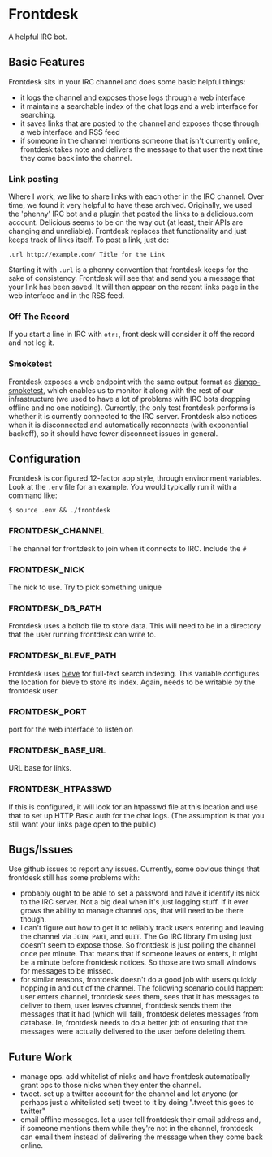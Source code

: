 # Frontdesk

A helpful IRC bot.

## Basic Features

Frontdesk sits in your IRC channel and does some basic helpful things:

* it logs the channel and exposes those logs through a web interface
* it maintains a searchable index of the chat logs and a web interface
  for searching.
* it saves links that are posted to the channel and exposes those
  through a web interface and RSS feed
* if someone in the channel mentions someone that isn't currently
  online, frontdesk takes note and delivers the message to that user
  the next time they come back into the channel.

### Link posting

Where I work, we like to share links with each other in the IRC
channel. Over time, we found it very helpful to have these
archived. Originally, we used the 'phenny' IRC bot and a plugin that
posted the links to a delicious.com account. Delicious seems to be on
the way out (at least, their APIs are changing and
unreliable). Frontdesk replaces that functionality and just keeps
track of links itself. To post a link, just do:

    .url http://example.com/ Title for the Link

Starting it with `.url` is a phenny convention that frontdesk keeps
for the sake of consistency. Frontdesk will see that and send you a
message that your link has been saved. It will then appear on the
recent links page in the web interface and in the RSS feed.

### Off The Record

If you start a line in IRC with `otr:`, front desk will consider it
off the record and not log it.

### Smoketest

Frontdesk exposes a web endpoint with the same output format as
[django-smoketest](https://github.com/ccnmtl/django-smoketest), which
enables us to monitor it along with the rest of our infrastructure (we
used to have a lot of problems with IRC bots dropping offline and no
one noticing). Currently, the only test frontdesk performs is whether
it is currently connected to the IRC server. Frontdesk also notices
when it is disconnected and automatically reconnects (with exponential
backoff), so it should have fewer disconnect issues in general.

## Configuration

Frontdesk is configured 12-factor app style, through environment
variables. Look at the `.env` file for an example. You would typically
run it with a command like:

    $ source .env && ./frontdesk

### FRONTDESK_CHANNEL

The channel for frontdesk to join when it connects to IRC. Include the
`#`

### FRONTDESK_NICK

The nick to use. Try to pick something unique

### FRONTDESK_DB_PATH

Frontdesk uses a boltdb file to store data. This will need to be in a
directory that the user running frontdesk can write to.

### FRONTDESK_BLEVE_PATH

Frontdesk uses [bleve](http://www.blevesearch.com/) for full-text
search indexing. This variable configures the location for bleve to
store its index. Again, needs to be writable by the frontdesk user.

### FRONTDESK_PORT

port for the web interface to listen on

### FRONTDESK_BASE_URL

URL base for links.

### FRONTDESK_HTPASSWD

If this is configured, it will look for an htpasswd file at this
location and use that to set up HTTP Basic auth for the chat
logs. (The assumption is that you still want your links page open to
the public)

## Bugs/Issues

Use github issues to report any issues. Currently, some obvious things
that frontdesk still has some problems with:

* probably ought to be able to set a password and have it identify its
  nick to the IRC server. Not a big deal when it's just logging
  stuff. If it ever grows the ability to manage channel ops, that will
	need to be there though.
* I can't figure out how to get it to reliably track users entering
  and leaving the channel via `JOIN`, `PART`, and `QUIT`. The Go IRC
  library I'm using just doesn't seem to expose those. So frontdesk is
  just polling the channel once per minute. That means that if someone
  leaves or enters, it might be a minute before frontdesk notices. So
  those are two small windows for messages to be missed.
* for similar reasons, frontdesk doesn't do a good job with users
  quickly hopping in and out of the channel. The following scenario
  could happen: user enters channel, frontdesk sees them, sees that it
  has messages to deliver to them, user leaves channel, frontdesk
  sends them the messages that it had (which will fail), frontdesk
  deletes messages from database. Ie, frontdesk needs to do a better
  job of ensuring that the messages were actually delivered to the
  user before deleting them.

## Future Work

* manage ops. add whitelist of nicks and have frontdesk automatically
  grant ops to those nicks when they enter the channel.
* tweet. set up a twitter account for the channel and let anyone (or
  perhaps just a whitelisted set) tweet to it by doing ".tweet this
  goes to twitter"
* email offline messages. let a user tell frontdesk their email
  address and, if someone mentions them while they're not in the
  channel, frontdesk can email them instead of delivering the message
  when they come back online.
